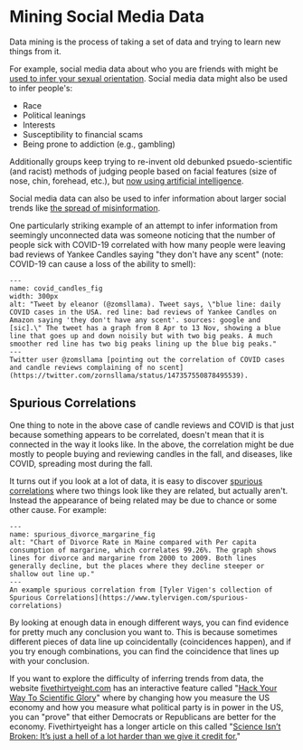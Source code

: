 # Mining Social Media Data

Data mining is the process of taking a set of data and trying to learn new things from it.

For example, social media data about who you are friends with might be [used to infer your sexual orientation](https://www.vice.com/en/article/gvydky/your-friends-online-connections-can-reveal-your-sexual-orientation). Social media data might also be used to infer people's:
- Race
- Political leanings
- Interests
- Susceptibility to financial scams
- Being prone to addiction (e.g., gambling)

Additionally groups keep trying to re-invent old debunked psuedo-scientific (and racist) methods of judging people based on facial features (size of nose, chin, forehead, etc.), but [now using artificial intelligence](https://www.americanscientist.org/article/the-dark-past-of-algorithms-that-associate-appearance-and-criminality).

Social media data can also be used to infer information about larger social trends like [the spread of misinformation](https://www.science.org/content/article/researchers-are-tracking-another-epidemic-too-misinformation).

One particularly striking example of an attempt to infer information from seemingly unconnected data was someone noticing that the number of people sick with COVID-19 correlated with how many people were leaving bad reviews of Yankee Candles saying "they don't have any scent" (note: COVID-19 can cause a loss of the ability to smell):

```{figure} covid_candles.png
---
name: covid_candles_fig
width: 300px
alt: "Tweet by eleanor (@zomsllama). Tweet says, \"blue line: daily COVID cases in the USA. red line: bad reviews of Yankee Candles on Amazon saying 'they don't have any scent'. sources: google and [sic].\" The tweet has a graph from 8 Apr to 13 Nov, showing a blue line that goes up and down noisily but with two big peaks. A much smoother red line has two big peaks lining up the blue big peaks."
---
Twitter user @zomsllama [pointing out the correlation of COVID cases and candle reviews complaining of no scent](https://twitter.com/zornsllama/status/147357550878495539).
```

## Spurious Correlations

One thing to note in the above case of candle reviews and COVID is that just because something appears to be correlated, doesn't mean that it is connected in the way it looks like. In the above, the correlation might be due mostly to people buying and reviewing candles in the fall, and diseases, like COVID, spreading most during the fall.

It turns out if you look at a lot of data, it is easy to discover [spurious correlations](https://en.wikipedia.org/wiki/Spurious_relationship) where two things look like they are related, but actually aren't. Instead the appearance of being related may be due to chance or some other cause. For example:

```{figure} spurious_divorce_margarine.png
---
name: spurious_divorce_margarine_fig
alt: "Chart of Divorce Rate in Maine compared with Per capita consumption of margarine, which correlates 99.26%. The graph shows lines for divorce and margarine from 2000 to 2009. Both lines generally decline, but the places where they decline steeper or shallow out line up."
---
An example spurious correlation from [Tyler Vigen's collection of Spurious Correlations](https://www.tylervigen.com/spurious-correlations)
```

By looking at enough data in enough different ways, you can find evidence for pretty much any conclusion you want to. This is because sometimes different pieces of data line up coincidentally (coincidences happen), and if you try enough combinations, you can find the coincidence that lines up with your conclusion.

If you want to explore the difficulty of inferring trends from data, the website [fivethirtyeight.com](https://fivethirtyeight.com/) has an interactive feature called "[Hack Your Way To Scientific Glory](https://projects.fivethirtyeight.com/p-hacking/)" where by changing how you measure the US economy and how you measure what political party is in power in the US, you can "prove" that either Democrats or Republicans are better for the economy. Fivethirtyeight has a longer article on this called "[Science Isn’t Broken: It’s just a hell of a lot harder than we give it credit for.](https://fivethirtyeight.com/features/science-isnt-broken/)"
